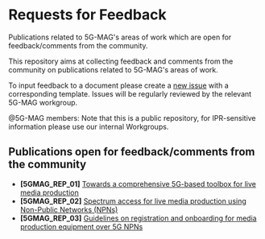 # Requests for Feedback
Publications related to 5G-MAG's areas of work which are open for feedback/comments from the community.

This repository aims at collecting feedback and comments from the community on publications related to 5G-MAG's areas of work.

To input feedback to a document please create a [new issue](https://github.com/5G-MAG/Requests-for-Feedback/issues/new/choose) with a corresponding template. Issues will be regularly reviewed by the relevant 5G-MAG workgroup.

@5G-MAG members: Note that this is a public repository, for IPR-sensitive information please use our internal Workgroups.

## Publications open for feedback/comments from the community
- **[5GMAG_REP_01]** [Towards a comprehensive 5G-based toolbox for live media production](https://www.5g-mag.com/post/towards-a-comprehensive-5g-based-toolbox-for-live-media-production)
- **[5GMAG_REP_02]** [Spectrum access for live media production using Non-Public Networks (NPNs)](https://www.5g-mag.com/post/spectrum-access-for-live-media-production-using-non-public-networks)
- **[5GMAG_REP_03]** [Guidelines on registration and onboarding for media production equipment over 5G NPNs](https://www.5g-mag.com/post/guidelines-on-registration-and-onboarding-for-media-production-equipment-over-5g-npns)
